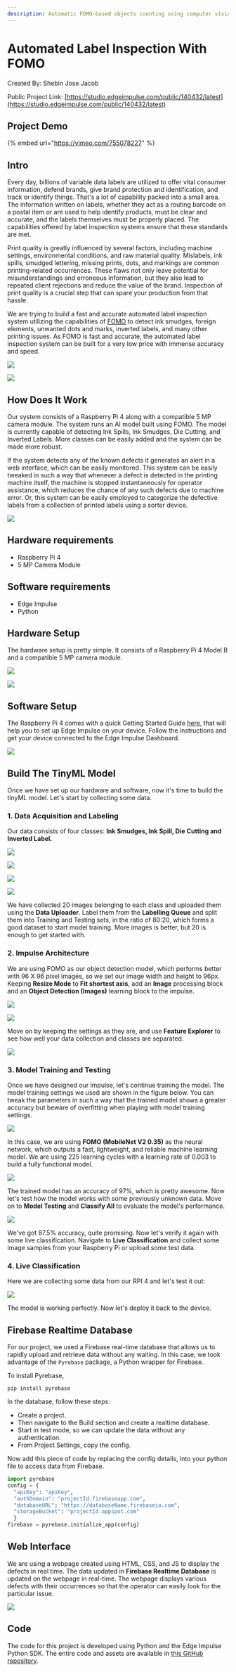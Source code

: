 ```yaml
---
description: Automatic FOMO-based objects counting using computer vision and a web app.
---
```


# Automated Label Inspection With FOMO

Created By: Shebin Jose Jacob

Public Project Link: [https://studio.edgeimpulse.com/public/140432/latest](https://studio.edgeimpulse.com/public/140432/latest)

## Project Demo

{% embed url="https://vimeo.com/755078227" %}

## Intro

Every day, billions of variable data labels are utilized to offer vital consumer information, defend brands, give brand protection and identification, and track or identify things. That's a lot of capability packed into a small area. The information written on labels, whether they act as a routing barcode on a postal item or are used to help identify products, must be clear and accurate, and the labels themselves must be properly placed. The capabilities offered by label inspection systems ensure that these standards are met.

Print quality is greatly influenced by several factors, including machine settings, environmental conditions, and raw material quality. Mislabels, ink spills, smudged lettering, missing prints, dots, and markings are common printing-related occurrences. These flaws not only leave potential for misunderstandings and erroneous information, but they also lead to repeated client rejections and reduce the value of the brand. Inspection of print quality is a crucial step that can spare your production from that hassle.

We are trying to build a fast and accurate automated label inspection system utilizing the capabilities of [FOMO](https://docs.edgeimpulse.com/docs/edge-impulse-studio/learning-blocks/object-detection/fomo-object-detection-for-constrained-devices) to detect ink smudges, foreign elements, unwanted dots and marks, inverted labels, and many other printing issues. As FOMO is fast and accurate, the automated label inspection system can be built for a very low price with immense accuracy and speed.

![](../.gitbook/assets/label-inspection/Cover.jpg)

![](../.gitbook/assets/label-inspection/Cover-2.jpg)

## How Does It Work

Our system consists of a Raspberry Pi 4 along with a compatible 5 MP camera module. The system runs an AI model built using FOMO. The model is currently capable of detecting Ink Spills, Ink Smudges, Die Cutting, and Inverted Labels. More classes can be easily added and the system can be made more robust.

If the system detects any of the known defects it generates an alert in a web interface, which can be easily monitored. This system can be easily tweaked in such a way that whenever a defect is detected in the printing machine itself, the machine is stopped instantaneously for operator assistance, which reduces the chance of any such defects due to machine error. Or, this system can be easily employed to categorize the defective labels from a collection of printed labels using a sorter device.

![](../.gitbook/assets/label-inspection/Architecture.png)

## Hardware requirements

* Raspberry Pi 4
* 5 MP Camera Module

## Software requirements

* Edge Impulse
* Python

## Hardware Setup

The hardware setup is pretty simple. It consists of a Raspberry Pi 4 Model B and a compatible 5 MP camera module.

![](../.gitbook/assets/label-inspection/SetUp.jpg)

![](../.gitbook/assets/label-inspection/SetUp-2.jpg)

## Software Setup

The Raspberry Pi 4 comes with a quick Getting Started Guide [here](https://docs.edgeimpulse.com/docs/development-platforms/officially-supported-cpu-gpu-targets/raspberry-pi-4), that will help you to set up Edge Impulse on your device. Follow the instructions and get your device connected to the Edge Impulse Dashboard.

![](../.gitbook/assets/label-inspection/Devices.png)

## Build The TinyML Model

Once we have set up our hardware and software, now it's time to build the tinyML model. Let's start by collecting some data.

### 1. Data Acquisition and Labeling

Our data consists of four classes: **Ink Smudges, Ink Spill, Die Cutting and Inverted Label.**

![](../.gitbook/assets/label-inspection/Smudge.png)

![](../.gitbook/assets/label-inspection/Spill.png)

![](../.gitbook/assets/label-inspection/DieCutting.png)

![](../.gitbook/assets/label-inspection/Inverted.png)

We have collected 20 images belonging to each class and uploaded them using the **Data Uploader**. Label them from the **Labelling Queue** and split them into Training and Testing sets, in the ratio of 80:20, which forms a good dataset to start model training. More images is better, but 20 is enough to get started with.

### 2. Impulse Architecture

We are using FOMO as our object detection model, which performs better with 96 X 96 pixel images, so we set our image width and height to 96px. Keeping **Resize Mode** to **Fit shortest axis**, add an **Image** processing block and an **Object Detection (Images)** learning block to the impulse.

![](../.gitbook/assets/label-inspection/CreateImpulse.png)

![](../.gitbook/assets/label-inspection/ImageParameters.png)

Move on by keeping the settings as they are, and use **Feature Explorer** to see how well your data collection and classes are separated.

![](../.gitbook/assets/label-inspection/ImageFeatures.png)

### 3. Model Training and Testing

Once we have designed our impulse, let's continue training the model. The model training settings we used are shown in the figure below. You can tweak the parameters in such a way that the trained model shows a greater accuracy but beware of overfitting when playing with model training settings.

![](../.gitbook/assets/label-inspection/NN-Settings.png)

In this case, we are using **FOMO (MobileNet V2 0.35)** as the neural network, which outputs a fast, lightweight, and reliable machine learning model. We are using 225 learning cycles with a learning rate of 0.003 to build a fully functional model.

![](../.gitbook/assets/label-inspection/Model.png)

The trained model has an accuracy of 97%, which is pretty awesome. Now let's test how the model works with some previously unknown data. Move on to **Model Testing** and **Classify All** to evaluate the model's performance.

![](../.gitbook/assets/label-inspection/ModelTesting.png)

We've got 87.5% accuracy, quite promising. Now let's verify it again with some live classification. Navigate to **Live Classification** and collect some image samples from your Raspberry Pi or upload some test data.

### 4. Live Classification

Here we are collecting some data from our RPI 4 and let's test it out:

![](../.gitbook/assets/label-inspection/LiveClassification.png)

The model is working perfectly. Now let's deploy it back to the device.

## Firebase Realtime Database

For our project, we used a Firebase real-time database that allows us to rapidly upload and retrieve data without any waiting. In this case, we took advantage of the `Pyrebase` package, a Python wrapper for Firebase.

To install Pyrebase,

```
pip install pyrebase
```

In the database, follow these steps:

* Create a project.
* Then navigate to the Build section and create a realtime database.
* Start in test mode, so we can update the data without any authentication.
* From Project Settings, copy the config.

Now add this piece of code by replacing the config details, into your python file to access data from Firebase.

```python
import pyrebase
config = {
  "apiKey": "apiKey",
  "authDomain": "projectId.firebaseapp.com",
  "databaseURL": "https://databaseName.firebaseio.com",
  "storageBucket": "projectId.appspot.com"
  }
firebase = pyrebase.initialize_app(config)
```

## Web Interface

We are using a webpage created using HTML, CSS, and JS to display the defects in real time. The data updated in **Firebase Realtime Database** is updated on the webpage in real-time. The webpage displays various defects with their occurrences so that the operator can easily look for the particular issue.

![](../.gitbook/assets/label-inspection/WebInterface.png)

## Code

The code for this project is developed using Python and the Edge Impulse Python SDK. The entire code and assets are available in [this GitHub repository](https://github.com/ShebinJoseJacob/Label-Inspection-With-FOMO).
